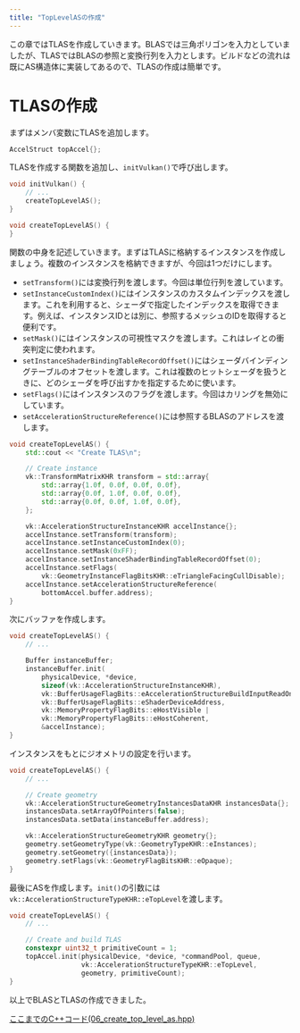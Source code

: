 ```yaml
---
title: "TopLevelASの作成"
---
```


この章ではTLASを作成していきます。BLASでは三角ポリゴンを入力としていましたが、TLASではBLASの参照と変換行列を入力とします。ビルドなどの流れは既にAS構造体に実装してあるので、TLASの作成は簡単です。

# TLASの作成

まずはメンバ変数にTLASを追加します。
```cpp
AccelStruct topAccel{};
```

TLASを作成する関数を追加し、`initVulkan()`で呼び出します。

```cpp
void initVulkan() {
    // ...
    createTopLevelAS();
}

void createTopLevelAS() {
}
```

関数の中身を記述していきます。まずはTLASに格納するインスタンスを作成しましょう。複数のインスタンスを格納できますが、今回は1つだけにします。

- `setTransform()`には変換行列を渡します。今回は単位行列を渡しています。
- `setInstanceCustomIndex()`にはインスタンスのカスタムインデックスを渡します。これを利用すると、シェーダで指定したインデックスを取得できます。例えば、インスタンスIDとは別に、参照するメッシュのIDを取得すると便利です。
- `setMask()`にはインスタンスの可視性マスクを渡します。これはレイとの衝突判定に使われます。
- `setInstanceShaderBindingTableRecordOffset()`にはシェーダバインディングテーブルのオフセットを渡します。これは複数のヒットシェーダを扱うときに、どのシェーダを呼び出すかを指定するために使います。
- `setFlags()`にはインスタンスのフラグを渡します。今回はカリングを無効にしています。
- `setAccelerationStructureReference()`には参照するBLASのアドレスを渡します。

```cpp
void createTopLevelAS() {
    std::cout << "Create TLAS\n";

    // Create instance
    vk::TransformMatrixKHR transform = std::array{
        std::array{1.0f, 0.0f, 0.0f, 0.0f},
        std::array{0.0f, 1.0f, 0.0f, 0.0f},
        std::array{0.0f, 0.0f, 1.0f, 0.0f},
    };

    vk::AccelerationStructureInstanceKHR accelInstance{};
    accelInstance.setTransform(transform);
    accelInstance.setInstanceCustomIndex(0);
    accelInstance.setMask(0xFF);
    accelInstance.setInstanceShaderBindingTableRecordOffset(0);
    accelInstance.setFlags(
        vk::GeometryInstanceFlagBitsKHR::eTriangleFacingCullDisable);
    accelInstance.setAccelerationStructureReference(
        bottomAccel.buffer.address);
}
```

次にバッファを作成します。

```cpp
void createTopLevelAS() {
    // ...

    Buffer instanceBuffer;
    instanceBuffer.init(
        physicalDevice, *device,
        sizeof(vk::AccelerationStructureInstanceKHR),
        vk::BufferUsageFlagBits::eAccelerationStructureBuildInputReadOnlyKHR |
        vk::BufferUsageFlagBits::eShaderDeviceAddress,
        vk::MemoryPropertyFlagBits::eHostVisible |
        vk::MemoryPropertyFlagBits::eHostCoherent,
        &accelInstance);
}
```

インスタンスをもとにジオメトリの設定を行います。

```cpp
void createTopLevelAS() {
    // ...

    // Create geometry
    vk::AccelerationStructureGeometryInstancesDataKHR instancesData{};
    instancesData.setArrayOfPointers(false);
    instancesData.setData(instanceBuffer.address);

    vk::AccelerationStructureGeometryKHR geometry{};
    geometry.setGeometryType(vk::GeometryTypeKHR::eInstances);
    geometry.setGeometry({instancesData});
    geometry.setFlags(vk::GeometryFlagBitsKHR::eOpaque);
}
```

最後にASを作成します。`init()`の引数には`vk::AccelerationStructureTypeKHR::eTopLevel`を渡します。

```cpp
void createTopLevelAS() {
    // ...

    // Create and build TLAS
    constexpr uint32_t primitiveCount = 1;
    topAccel.init(physicalDevice, *device, *commandPool, queue,
                  vk::AccelerationStructureTypeKHR::eTopLevel,
                  geometry, primitiveCount);
}
```

以上でBLASとTLASの作成できました。

[ここまでのC++コード(06_create_top_level_as.hpp)](https://github.com/nishidate-yuki/vulkan_raytracing_from_scratch/blob/master/code/06_create_top_level_as.hpp)
